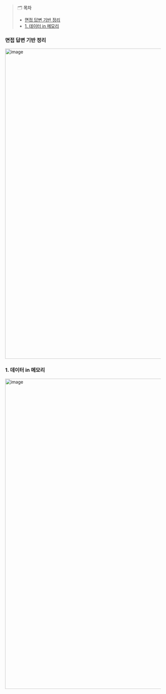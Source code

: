 > 🗂️ **목차**
>
> - [면접 답변 기반 정리](#면접-답변-기반-정리)
> - [1. 데이터 in 메모리](#1-데이터-in-메모리)

### 면접 답변 기반 정리

<img width="1000" alt="image" src="https://github.com/publdaze/js-study/assets/78250089/c73a053b-971e-4a7a-b2d5-525244daa3da">

### 1. 데이터 in 메모리

<img width="1000" alt="image" src="https://github.com/publdaze/js-study/assets/78250089/978fb105-f128-4cf4-b752-224a6ae63b2c">


